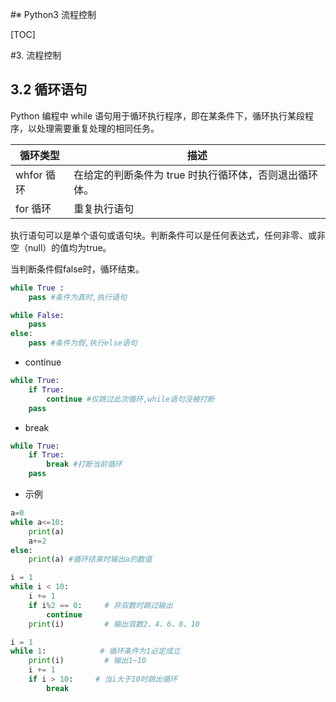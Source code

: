 #※ Python3 流程控制

[TOC]

#3. 流程控制

##  3.2 循环语句

Python 编程中 while 语句用于循环执行程序，即在某条件下，循环执行某段程序，以处理需要重复处理的相同任务。 

| 循环类型   | 描述                                                   |
| ---------- | ------------------------------------------------------ |
| whfor 循环 | 在给定的判断条件为 true 时执行循环体，否则退出循环体。 |
| for 循环   | 重复执行语句                                           |

执行语句可以是单个语句或语句块。判断条件可以是任何表达式，任何非零、或非空（null）的值均为true。

当判断条件假false时，循环结束。

```python
while True :
    pass #条件为真时,执行语句
```
```python
while False:
    pass 
else:
    pass #条件为假,执行else语句
```

- continue

```python
while True:
    if True:
        continue #仅跳过此次循环,while语句没被打断
    pass 
```

- break

```python
while True:
    if True:
        break #打断当前循环
    pass 
```

- 示例

```python
a=0
while a<=10:
    print(a)
    a+=2
else:
    print(a) #循环结束时输出a的数值
```
```python
i = 1
while i < 10:   
    i += 1
    if i%2 == 0:     # 非双数时跳过输出
        continue
    print(i)         # 输出双数2、4、6、8、10
```
```python
i = 1
while 1:            # 循环条件为1必定成立
    print(i)         # 输出1~10
    i += 1
    if i > 10:     # 当i大于10时跳出循环
        break
```



